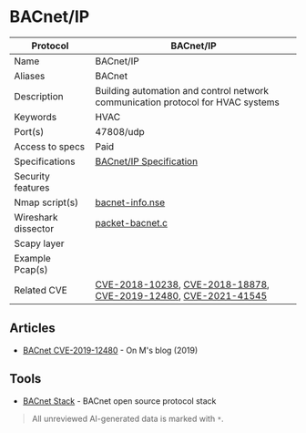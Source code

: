 # BACnet/IP

| Protocol | BACnet/IP |
|---|---|
| Name | BACnet/IP |
| Aliases | BACnet |
| Description | Building automation and control network communication protocol for HVAC systems |
| Keywords | HVAC |
| Port(s) | 47808/udp |
| Access to specs | Paid |
| Specifications | [BACnet/IP Specification](https://bacnet.org/buy/) |
| Security features |  |
| Nmap script(s) | [bacnet-info.nse](https://nmap.org/nsedoc/scripts/bacnet-info.html) |
| Wireshark dissector | [packet-bacnet.c](https://github.com/wireshark/wireshark/blob/master/epan/dissectors/packet-bacnet.c) |
| Scapy layer |  |
| Example Pcap(s) |  |
| Related CVE | [CVE-2018-10238](https://nvd.nist.gov/vuln/detail/CVE-2018-10238), [CVE-2018-18878](https://nvd.nist.gov/vuln/detail/CVE-2018-18878), [CVE-2019-12480](https://nvd.nist.gov/vuln/detail/CVE-2019-12480), [CVE-2021-41545](https://nvd.nist.gov/vuln/detail/CVE-2021-41545) |

## Articles
- [BACnet CVE-2019-12480](https://1modm.github.io/CVE-2019-12480.html) - On M's blog (2019)
## Tools
- [BACnet Stack](https://github.com/bacnet-stack/bacnet-stack) - BACnet open source protocol stack

> All unreviewed AI-generated data is marked with `*`.
